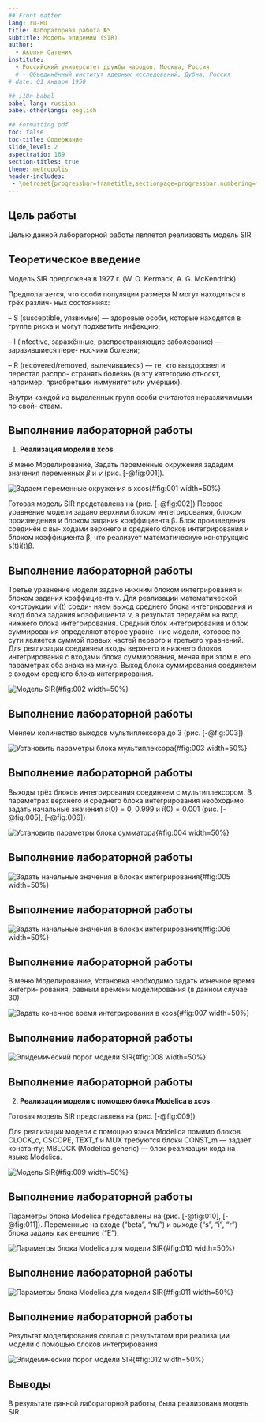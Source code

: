 ```yaml
---
## Front matter
lang: ru-RU
title: Лабораторная работа №5
subtitle: Модель эпидемии (SIR)
author:
  - Акопян Сатеник
institute:
  - Российский университет дружбы народов, Москва, Россия
  # - Объединённый институт ядерных исследований, Дубна, Россия
# date: 01 января 1950

## i18n babel
babel-lang: russian
babel-otherlangs: english

## Formatting pdf
toc: false
toc-title: Содержание
slide_level: 2
aspectratio: 169
section-titles: true
theme: metropolis
header-includes:
 - \metroset{progressbar=frametitle,sectionpage=progressbar,numbering=fraction}
---
```


## Цель работы

Целью данной лабораторной работы является реализовать модель SIR

## Теоретическое введение

Модель SIR предложена в 1927 г. (W. O. Kermack, A. G. McKendrick).

Предполагается, что особи популяции размера N могут находиться в трёх различ-
ных состояниях:

– S (susceptible, уязвимые) — здоровые особи, которые находятся в группе риска
и могут подхватить инфекцию;

– I (infective, заражённые, распространяющие заболевание) — заразившиеся пере-
носчики болезни;

– R (recovered/removed, вылечившиеся) — те, кто выздоровел и перестал распро-
странять болезнь (в эту категорию относят, например, приобретших иммунитет
или умерших).

Внутри каждой из выделенных групп особи считаются неразличимыми по свой-
ствам. 

## Выполнение лабораторной работы

1. **Реализация модели в xcos**

В меню Моделирование, Задать переменные окружения зададим значения переменных $β$ и $ν$ (рис. [-@fig:001]).

![Задаем переменные окружения в xcos](image/1.png){#fig:001 width=50%}

Готовая модель SIR представлена на (рис. [-@fig:002])
Первое уравнение модели задано верхним блоком интегрирования, блоком
произведения и блоком задания коэффициента β. Блок произведения соединён с вы-
ходами верхнего и среднего блоков интегрирования и блоком коэффициента β, что
реализует математическую конструкцию s(t)i(t)β.

## Выполнение лабораторной работы

Третье уравнение модели задано нижним блоком интегрирования и блоком
задания коэффициента ν. Для реализации математической конструкции νi(t) соеди-
няем выход среднего блока интегрирования и вход блока задания коэффициента ν,
а результат передаём на вход нижнего блока интегрирования.
Средний блок интегрирования и блок суммирования определяют второе уравне-
ние модели, которое по сути является суммой правых частей первого и третьего уравнений. Для реализации соединяем входы верхнего и нижнего блоков интегрирования с входами блока суммирования, меняя при этом в его параметрах оба знака на минус. Выход блока суммирования соединяем с входом среднего блока интегрирования.

![Модель SIR](image/7.png){#fig:002 width=50%}

## Выполнение лабораторной работы

Меняем количество выходов мультиплексора до 3 (рис. [-@fig:003])

![Установить параметры блока мультиплексора](image/3.png){#fig:003 width=50%}

## Выполнение лабораторной работы

Выходы трёх блоков интегрирования соединяем с мультиплексором.
В параметрах верхнего и среднего блока интегрирования необходимо задать
начальные значения $s(0) = 0$, $0.999$ и $i(0) = 0.001$  (рис. [-@fig:005], [-@fig:006])

![Установить параметры блока сумматора](image/4.png){#fig:004 width=50%}

## Выполнение лабораторной работы

![Задать начальные значения в блоках интегрирования](image/5.png){#fig:005 width=50%}

## Выполнение лабораторной работы

![Задать начальные значения в блоках интегрирования](image/6.png){#fig:006 width=50%}

## Выполнение лабораторной работы

В меню Моделирование, Установка необходимо задать конечное время интегри-
рования, равным времени моделирования (в данном случае 30)

![Задать конечное время интегрирования в xcos](image/8.png){#fig:007 width=50%}

## Выполнение лабораторной работы

![Эпидемический порог модели SIR](image/10.png){#fig:008 width=50%}

## Выполнение лабораторной работы

2. **Реализация модели с помощью блока Modelica в xcos**

Готовая модель SIR представлена на (рис. [-@fig:009])

Для реализации модели с помощью языка Modelica помимо блоков CLOCK_c,
CSCOPE, TEXT_f и MUX требуются блоки CONST_m — задаёт константу; MBLOCK
(Modelica generic) — блок реализации кода на языке Modelica. 

![Модель SIR](image/14.png){#fig:009 width=50%}

## Выполнение лабораторной работы

Параметры блока Modelica представлены на (рис. [-@fig:010], [-@fig:011]). Переменные на входе (“beta”,
“nu”) и выходе (“s”, “i”, “r”) блока заданы как внешние (“E”).

![Параметры блока Modelica для модели SIR](image/11.png){#fig:010 width=50%}

## Выполнение лабораторной работы

![Параметры блока Modelica для модели SIR](image/13.png){#fig:011 width=50%}

## Выполнение лабораторной работы

Результат моделирования совпал с результатом при реализации модели с помощью блоков интегрирования

![Эпидемический порог модели SIR](image/10.png){#fig:012 width=50%}


## Выводы

В результате данной лабораторной работы, была реализована модель SIR.
